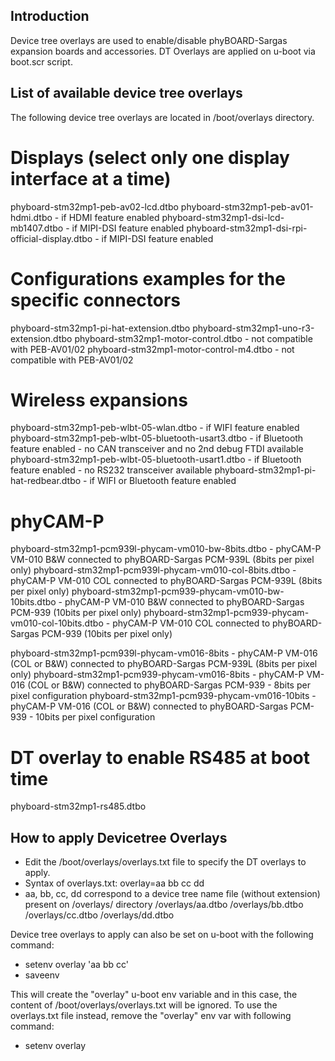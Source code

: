 Introduction
------------

Device tree overlays are used to enable/disable phyBOARD-Sargas expansion boards and accessories.
DT Overlays are applied on u-boot via boot.scr script.


List of available device tree overlays
--------------------------------------
The following device tree overlays are located in /boot/overlays directory.

# Displays (select only one display interface at a time)
phyboard-stm32mp1-peb-av02-lcd.dtbo
phyboard-stm32mp1-peb-av01-hdmi.dtbo - if HDMI feature enabled
phyboard-stm32mp1-dsi-lcd-mb1407.dtbo - if MIPI-DSI feature enabled
phyboard-stm32mp1-dsi-rpi-official-display.dtbo - if MIPI-DSI feature enabled

# Configurations examples for the specific connectors
phyboard-stm32mp1-pi-hat-extension.dtbo
phyboard-stm32mp1-uno-r3-extension.dtbo
phyboard-stm32mp1-motor-control.dtbo - not compatible with PEB-AV01/02
phyboard-stm32mp1-motor-control-m4.dtbo - not compatible with PEB-AV01/02

# Wireless expansions
phyboard-stm32mp1-peb-wlbt-05-wlan.dtbo - if WIFI feature enabled
phyboard-stm32mp1-peb-wlbt-05-bluetooth-usart3.dtbo - if Bluetooth feature enabled - no CAN transceiver and no 2nd debug FTDI available
phyboard-stm32mp1-peb-wlbt-05-bluetooth-usart1.dtbo - if Bluetooth feature enabled - no RS232 transceiver available
phyboard-stm32mp1-pi-hat-redbear.dtbo - if WIFI or Bluetooth feature enabled

# phyCAM-P
phyboard-stm32mp1-pcm939l-phycam-vm010-bw-8bits.dtbo   - phyCAM-P VM-010 B&W connected to phyBOARD-Sargas PCM-939L (8bits per pixel only)
phyboard-stm32mp1-pcm939l-phycam-vm010-col-8bits.dtbo  - phyCAM-P VM-010 COL connected to phyBOARD-Sargas PCM-939L (8bits per pixel only)
phyboard-stm32mp1-pcm939-phycam-vm010-bw-10bits.dtbo   - phyCAM-P VM-010 B&W connected to phyBOARD-Sargas PCM-939 (10bits per pixel only)
phyboard-stm32mp1-pcm939-phycam-vm010-col-10bits.dtbo  - phyCAM-P VM-010 COL connected to phyBOARD-Sargas PCM-939 (10bits per pixel only)

phyboard-stm32mp1-pcm939l-phycam-vm016-8bits    - phyCAM-P VM-016 (COL or B&W) connected to phyBOARD-Sargas PCM-939L (8bits per pixel only)
phyboard-stm32mp1-pcm939-phycam-vm016-8bits     - phyCAM-P VM-016 (COL or B&W) connected to phyBOARD-Sargas PCM-939 - 8bits per pixel configuration
phyboard-stm32mp1-pcm939-phycam-vm016-10bits    - phyCAM-P VM-016 (COL or B&W) connected to phyBOARD-Sargas PCM-939 - 10bits per pixel configuration

# DT overlay to enable RS485 at boot time
phyboard-stm32mp1-rs485.dtbo


How to apply Devicetree Overlays
--------------------------------
- Edit the /boot/overlays/overlays.txt file to specify the DT overlays to apply.
- Syntax of overlays.txt:
overlay=aa bb cc dd
- aa, bb, cc, dd correspond to a device tree name file (without extension)
present on /overlays/ directory
/overlays/aa.dtbo
/overlays/bb.dtbo
/overlays/cc.dtbo
/overlays/dd.dtbo

Device tree overlays to apply can also be set on u-boot with the following command:
- setenv overlay 'aa bb cc'
- saveenv

This will create the "overlay" u-boot env variable and in this case,
the content of /boot/overlays/overlays.txt will be ignored.
To use the overlays.txt file instead, remove the "overlay" env var with following command:
- setenv overlay
